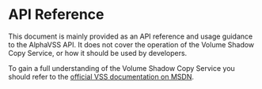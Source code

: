 # API Reference

This document is mainly provided as an API reference and usage guidance to the AlphaVSS API. It does not cover the operation of the Volume Shadow Copy Service, or how it should be used by developers.

To gain a full understanding of the Volume Shadow Copy Service you should refer to the [official VSS documentation on MSDN](http://msdn.microsoft.com/en-us/library/bb968832(VS.85).aspx). 